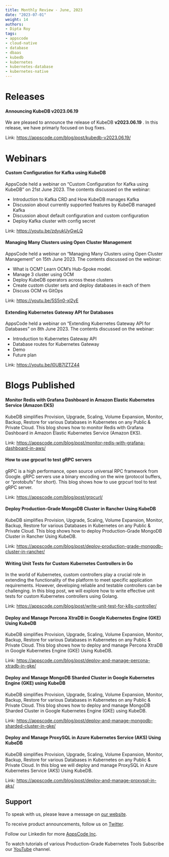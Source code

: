 ```yaml
---
title: Monthly Review - June, 2023
date: "2023-07-01"
weight: 14
authors:
- Dipta Roy
tags:
- appscode
- cloud-native
- database
- dbaas
- kubedb
- kubernetes
- kubernetes-database
- kubernetes-native
---
```


# Releases


#### Announcing KubeDB v2023.06.19

We are pleased to announce the release of KubeDB **v2023.06.19** . In this release, we have primarly focused on bug fixes.

Link: https://appscode.com/blog/post/kubedb-v2023.06.19/



# Webinars


#### Custom Configuration for Kafka using KubeDB

AppsCode held a webinar on “Custom Configuration for Kafka using KubeDB” on 21st June 2023. The contents discussed on the webinar:

- Introduction to Kafka CRD and How KubeDB manages Kafka
- Discussion about currently supported features by KubeDB managed Kafka
- Discussion about default configuration and custom configuration
- Deploy Kafka cluster with config secret

Link: https://youtu.be/zdyukUyGwLQ


#### Managing Many Clusters using Open Cluster Management

AppsCode held a webinar on “Managing Many Clusters using Open Cluster Management” on 15th June 2023. The contents discussed on the webinar:

- What is OCM? Learn OCM’s Hub-Spoke model.
- Manage 3 cluster using OCM
- Deploy KubeDB operators across these clusters
- Create custom cluster sets and deploy databases in each of them
- Discuss OCM vs GitOps

Link: https://youtu.be/5S5n0-xl2yE


#### Extending Kubernetes Gateway API for Databases

AppsCode held a webinar on “Extending Kubernetes Gateway API for Databases” on 8th June 2023. The contents discussed on the webinar:

- Introduction to Kubernetes Gateway API
- Database routes for Kubernetes Gateway 
- Demo
- Future plan

Link: https://youtu.be/l0UB7IZTZ44


# Blogs Published


#### Monitor Redis with Grafana Dashboard in Amazon Elastic Kubernetes Service (Amazon EKS)

KubeDB simplifies Provision, Upgrade, Scaling, Volume Expansion, Monitor, Backup, Restore for various Databases in Kubernetes on any Public & Private Cloud. This blog shows how to monitor Redis with Grafana Dashboard in Amazon Elastic Kubernetes Service (Amazon EKS).

Link: https://appscode.com/blog/post/monitor-redis-with-grafana-dashboard-in-aws/


#### How to use grpcurl to test gRPC servers

gRPC is a high performance, open source universal RPC framework from Google. gRPC servers use a binary encoding on the wire (protocol buffers, or “protobufs” for short). This blog shows how to use grpcurl tool to test gRPC server.

Link: https://appscode.com/blog/post/grpcurl/


#### Deploy Production-Grade MongoDB Cluster in Rancher Using KubeDB

KubeDB simplifies Provision, Upgrade, Scaling, Volume Expansion, Monitor, Backup, Restore for various Databases in Kubernetes on any Public & Private Cloud. This blog shows how to deploy Production-Grade MongoDB Cluster in Rancher Using KubeDB.

Link: https://appscode.com/blog/post/deploy-production-grade-mongodb-cluster-in-rancher/


#### Writing Unit Tests for Custom Kubernetes Controllers in Go

In the world of Kubernetes, custom controllers play a crucial role in extending the functionality of the platform to meet specific application requirements. However, developing reliable and testable controllers can be challenging. In this blog post, we will explore how to write effective unit tests for custom Kubernetes controllers using Golang. 

Link: https://appscode.com/blog/post/write-unit-test-for-k8s-controller/


#### Deploy and Manage Percona XtraDB in Google Kubernetes Engine (GKE) Using KubeDB

KubeDB simplifies Provision, Upgrade, Scaling, Volume Expansion, Monitor, Backup, Restore for various Databases in Kubernetes on any Public & Private Cloud. This blog shows how to deploy and manage Percona XtraDB in Google Kubernetes Engine (GKE) Using KubeDB.

Link: https://appscode.com/blog/post/deploy-and-manage-percona-xtradb-in-gke/


#### Deploy and Manage MongoDB Sharded Cluster in Google Kubernetes Engine (GKE) using KubeDB

KubeDB simplifies Provision, Upgrade, Scaling, Volume Expansion, Monitor, Backup, Restore for various Databases in Kubernetes on any Public & Private Cloud. This blog shows how to deploy and manage MongoDB Sharded Cluster in Google Kubernetes Engine (GKE) using KubeDB.

Link: https://appscode.com/blog/post/deploy-and-manage-mongodb-sharded-cluster-in-gke/


#### Deploy and Manage ProxySQL in Azure Kubernetes Service (AKS) Using KubeDB

KubeDB simplifies Provision, Upgrade, Scaling, Volume Expansion, Monitor, Backup, Restore for various Databases in Kubernetes on any Public & Private Cloud. In this blog we will deploy and manage ProxySQL in Azure Kubernetes Service (AKS) Using KubeDB.

Link: https://appscode.com/blog/post/deploy-and-manage-proxysql-in-aks/



## Support

To speak with us, please leave a message on [our website](https://appscode.com/contact/).

To receive product announcements, follow us on [Twitter](https://twitter.com/AppsCodeHQ/).

Follow our Linkedin for more [AppsCode Inc](https://www.linkedin.com/company/appscode/).

To watch tutorials of various Production-Grade Kubernetes Tools Subscribe our [YouTube](https://youtube.com/@appscode) channel.
